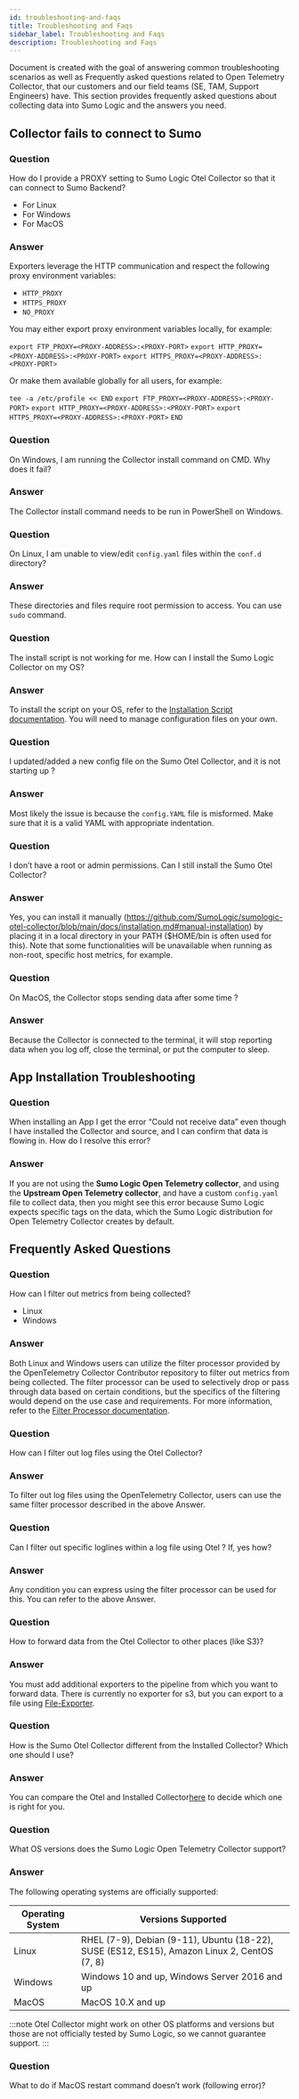 ```yaml
---
id: troubleshooting-and-faqs
title: Troubleshooting and Faqs
sidebar_label: Troubleshooting and Faqs
description: Troubleshooting and Faqs
---
```


Document is created with the goal of answering common troubleshooting scenarios as well as Frequently asked questions related to Open Telemetry Collector, that our customers and our field teams (SE, TAM, Support Engineers) have. This section provides frequently asked questions about collecting data into Sumo Logic and the answers you need.


## Collector fails to connect to Sumo

### Question

How do I provide a PROXY setting to Sumo Logic Otel Collector so that it can connect to Sumo Backend?

* For Linux
* For Windows
* For MacOS

### Answer

Exporters leverage the HTTP communication and respect the following proxy environment variables:

* `HTTP_PROXY`
* `HTTPS_PROXY`
* `NO_PROXY`

You may either export proxy environment variables locally, for example:

`export FTP_PROXY=<PROXY-ADDRESS>:<PROXY-PORT>`
`export HTTP_PROXY=<PROXY-ADDRESS>:<PROXY-PORT>`
`export HTTPS_PROXY=<PROXY-ADDRESS>:<PROXY-PORT>`

Or make them available globally for all users, for example:

`tee -a /etc/profile << END`
`export FTP_PROXY=<PROXY-ADDRESS>:<PROXY-PORT>`
`export HTTP_PROXY=<PROXY-ADDRESS>:<PROXY-PORT>`
`export HTTPS_PROXY=<PROXY-ADDRESS>:<PROXY-PORT>`
`END`

### Question

On Windows, I am running the Collector install command on CMD. Why does it fail?

### Answer

The Collector install command needs to be run in PowerShell on Windows.

### Question

On Linux, I am unable to view/edit `config.yaml` files within the `conf.d` directory?

### Answer

These directories and files require root permission to access. You can use `sudo` command.

### Question

The install script is not working for me. How can I install the Sumo Logic Collector on my OS?

### Answer

To install the script on your OS, refer to the [Installation Script documentation](https://github.com/SumoLogic/sumologic-otel-collector/blob/main/docs/installation.md#manual-installation). You will need to manage configuration files on your own.

### Question

I updated/added a new config file on the Sumo Otel Collector, and it is not starting up ?

### Answer

Most likely the issue is because the `config.YAML` file is misformed. Make sure that it is a valid YAML with appropriate indentation.

### Question

I don’t have a root or admin permissions. Can I still install the Sumo Otel Collector?

### Answer

Yes, you can install it manually (https://github.com/SumoLogic/sumologic-otel-collector/blob/main/docs/installation.md#manual-installation) by placing it in a local directory in your PATH ($HOME/bin is often used for this). Note that some functionalities will be unavailable when running as non-root, specific host metrics, for example.

### Question

On MacOS, the Collector stops sending data after some time ?

### Answer

Because the Collector is connected to the terminal, it will stop reporting data when you log off, close the terminal, or put the computer to sleep.

## App Installation Troubleshooting

### Question

When installing an App I get the error “Could not receive data” even though I have installed the Collector and source, and I can confirm that data is flowing in. How do I resolve this error?

### Answer

If you are not using the **Sumo Logic Open Telemetry collector**, and using the **Upstream Open Telemetry collector**, and have a custom `config.yaml` file to collect data, then you might see this error because Sumo Logic expects specific tags on the data, which the Sumo Logic distribution for Open Telemetry Collector creates by default.


## Frequently Asked Questions

### Question

How can I filter out metrics from being collected?
* Linux
* Windows  

### Answer

Both Linux and Windows users can utilize the filter processor provided by the OpenTelemetry Collector Contributor repository to filter out metrics from being collected. The filter processor can be used to selectively drop or pass through data based on certain conditions, but the specifics of the filtering would depend on the use case and requirements. For more information, refer to the [Filter Processor documentation](https://github.com/open-telemetry/opentelemetry-collector-contrib/blob/main/processor/filterprocessor/README.md.).

### Question

How can I filter out log files using the Otel Collector?

### Answer

To filter out log files using the OpenTelemetry Collector, users can use the same filter processor described in the above Answer.

### Question

Can I filter out specific loglines within a log file using Otel ? If, yes how?

### Answer

Any condition you can express using the filter processor can be used for this. You can refer to the above Answer.

### Question

How to forward data from the Otel Collector to other places (like S3)?

### Answer

You must add additional exporters to the pipeline from which you want to forward data. There is currently no exporter for s3, but you can export to a file using [File-Exporter](https://github.com/open-telemetry/opentelemetry-collector-contrib/tree/main/exporter/fileexporter).

### Question

How is the Sumo Otel Collector different from the Installed Collector? Which one should I use?

### Answer

You can compare the Otel and Installed Collector[here](https://github.com/SumoLogic/sumologic-otel-collector/blob/main/docs/comparison.md) to decide which one is right for you.

### Question

What OS versions does the Sumo Logic Open Telemetry Collector support?

### Answer

The following operating systems are officially supported:

| Operating System | Versions Supported |
| ---------------- | ------------------ |
| Linux            | RHEL (7-9), Debian (9-11), Ubuntu (18-22), SUSE (ES12, ES15), Amazon Linux 2, CentOS (7, 8) |
| Windows          | Windows 10 and up, Windows Server 2016 and up |
| MacOS            | MacOS 10.X and up |

:::note
Otel Collector might work on other OS platforms and versions but those are not officially tested by Sumo Logic, so we cannot guarantee support.
:::

### Question

What to do if MacOS restart command doesn’t work (following error)? 
